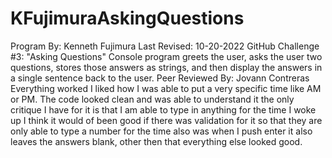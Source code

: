 # KFujimuraAskingQuestions
Program By: Kenneth Fujimura
Last Revised: 10-20-2022
GitHub Challenge #3: "Asking Questions"
Console program greets the user, asks the user two questions, stores those answers as strings, and then display the answers in a single sentence back to the user.
Peer Reviewed By: Jovann Contreras
Everything worked I liked how I was able to put a very specific time like AM or PM. The code looked clean and was able to understand it the only critique I have for it is that I am able to type in anything for the time I woke up I think it would of been good if there was validation for it so that they are only able to type a number for the time also was when I push enter it also leaves the answers blank, other then that everything else looked good.